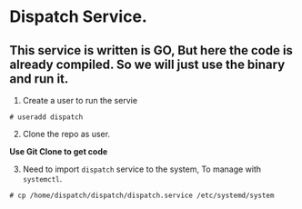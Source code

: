 # Dispatch Service.

## This service is written is GO, But here the code is already compiled. So we will just use the binary and run it.

1. Create a user to run the servie 

```
# useradd dispatch
```

2. Clone the repo as user.

**Use Git Clone to get code**

3. Need to import `dispatch` service to the system, To manage with `systemctl`.

```
# cp /home/dispatch/dispatch/dispatch.service /etc/systemd/system
```